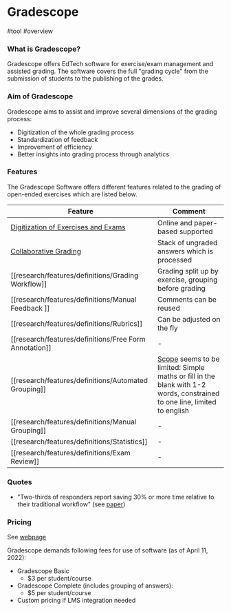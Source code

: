 # Gradescope
#tool #overview 

### What is Gradescope?
Gradescope offers EdTech software for exercise/exam management and assisted grading. The software covers the full "grading cycle" from the submission of students to the publishing of the grades.

### Aim of Gradescope
Gradescope aims to assist and improve several dimensions of the grading process:
- Digitization of the whole grading process
- Standardization of feedback
- Improvement of efficiency
- Better insights into grading process through analytics

### Features
The Gradescope Software offers different features related to the grading of open-ended exercises which are listed below.

| Feature                                                | Comment                                                                                                                                        |
| ------------------------------------------------------ | ---------------------------------------------------------------------------------------------------------------------------------------------- |
| [Digitization of Exercises and Exams](research/features/definitions/Digitization.md) | Online and paper-based supported                                                                                                               |
| [Collaborative Grading](research/features/definitions/Collaboration.md)              | Stack of ungraded answers which is processed                                                                                                   |
| [[research/features/definitions/Grading Workflow]]                                   | Grading split up by exercise, grouping before grading                                                                                          |
| [[research/features/definitions/Manual Feedback ]]                                   | Comments can be reused                                                                                                                         |
| [[research/features/definitions/Rubrics]]                                            | Can be adjusted on the fly                                                                                                                     |
| [[research/features/definitions/Free Form Annotation]]                               | -                                                                                                                                               |
| [[research/features/definitions/Automated Grouping]]                                 | [Scope](research/features/Feature%20Scope.md) seems to be limited: Simple maths or fill in the blank with 1-2 words, constrained to one line, limited to english |
| [[research/features/definitions/Manual Grouping]]                                    | -                                                                                                                                              |
| [[research/features/definitions/Statistics]]                                         | -                                                                                                                                              |
| [[research/features/definitions/Exam Review]]                                        | -                                                                                                                                              |

### Quotes
- "Two-thirds of responders report saving 30% or more time relative to their traditional workflow" (see [paper](research/tools/documents/Gradescope-2017.pdf))

### Pricing
See [webpage](https://www.gradescope.com/pricing)

Gradescope demands following fees for use of software (as of April 11, 2022):
- Gradescope Basic 
  - $3 per student/course
- Gradescope Complete (includes grouping of answers):
  - $5 per student/course
- Custom pricing if LMS integration needed



